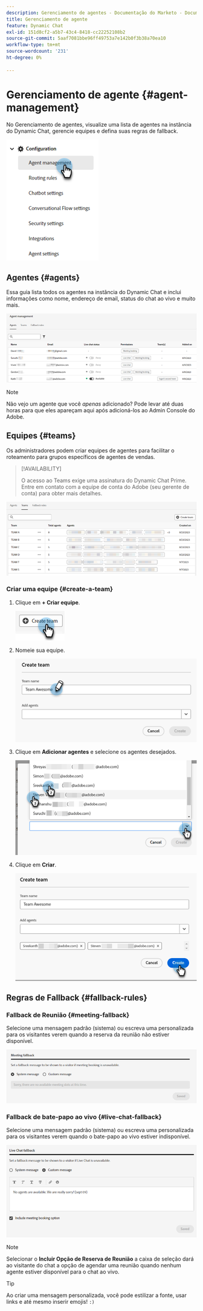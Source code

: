 ```yaml
---
description: Gerenciamento de agentes - Documentação do Marketo - Documentação do produto
title: Gerenciamento de agente
feature: Dynamic Chat
exl-id: 151d8cf2-a5b7-43c4-8418-cc22252108b2
source-git-commit: 5aaf7081bbe96ff49753a7e142b0f3b38a70ea10
workflow-type: tm+mt
source-wordcount: '231'
ht-degree: 0%

---
```


# Gerenciamento de agente {#agent-management}

No Gerenciamento de agentes, visualize uma lista de agentes na instância do Dynamic Chat, gerencie equipes e defina suas regras de fallback.

![](assets/agent-management-1.png)

## Agentes {#agents}

Essa guia lista todos os agentes na instância do Dynamic Chat e inclui informações como nome, endereço de email, status do chat ao vivo e muito mais.

![](assets/agent-management-2.png)

>[!NOTE]
>
>Não vejo um agente que você _apenas_ adicionado? Pode levar até duas horas para que eles apareçam aqui após adicioná-los ao Admin Console do Adobe.

## Equipes {#teams}

Os administradores podem criar equipes de agentes para facilitar o roteamento para grupos específicos de agentes de vendas.

>[!AVAILABILITY]
>
>O acesso ao Teams exige uma assinatura do Dynamic Chat Prime. Entre em contato com a equipe de conta do Adobe (seu gerente de conta) para obter mais detalhes.

![](assets/agent-management-3.png)

### Criar uma equipe {#create-a-team}

1. Clique em **+ Criar equipe**.

   ![](assets/agent-management-4.png)

1. Nomeie sua equipe.

   ![](assets/agent-management-5.png)

1. Clique em **Adicionar agentes** e selecione os agentes desejados.

   ![](assets/agent-management-6.png)

1. Clique em **Criar**.

   ![](assets/agent-management-7.png)

## Regras de Fallback {#fallback-rules}

### Fallback de Reunião {#meeting-fallback}

Selecione uma mensagem padrão (sistema) ou escreva uma personalizada para os visitantes verem quando a reserva da reunião não estiver disponível.

![](assets/agent-management-8.png)

### Fallback de bate-papo ao vivo {#live-chat-fallback}

Selecione uma mensagem padrão (sistema) ou escreva uma personalizada para os visitantes verem quando o bate-papo ao vivo estiver indisponível.

![](assets/agent-management-9.png)

>[!NOTE]
>
>Selecionar o **Incluir Opção de Reserva de Reunião** a caixa de seleção dará ao visitante do chat a opção de agendar uma reunião quando nenhum agente estiver disponível para o chat ao vivo.

>[!TIP]
>
>Ao criar uma mensagem personalizada, você pode estilizar a fonte, usar links e até mesmo inserir emojis! `:)`

